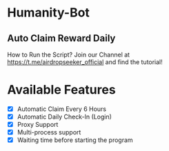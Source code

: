 # Humanity-Bot
Auto Claim Reward Daily
---
How to Run the Script? Join our Channel at https://t.me/airdropseeker_official and find the tutorial!

# Available Features

- [x] Automatic Claim Every 6 Hours
- [x] Automatic Daily Check-In (Login)
- [x] Proxy Support
- [x] Multi-process support
- [x] Waiting time before starting the program
